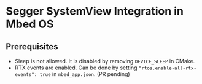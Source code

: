 # Segger SystemView Integration in Mbed OS

## Prerequisites

* Sleep is not allowed. It is disabled by removing `DEVICE_SLEEP` in CMake.
* RTX events are enabled. Can be done by setting `"rtos.enable-all-rtx-events": true` in `mbed_app.json`. (PR pending)